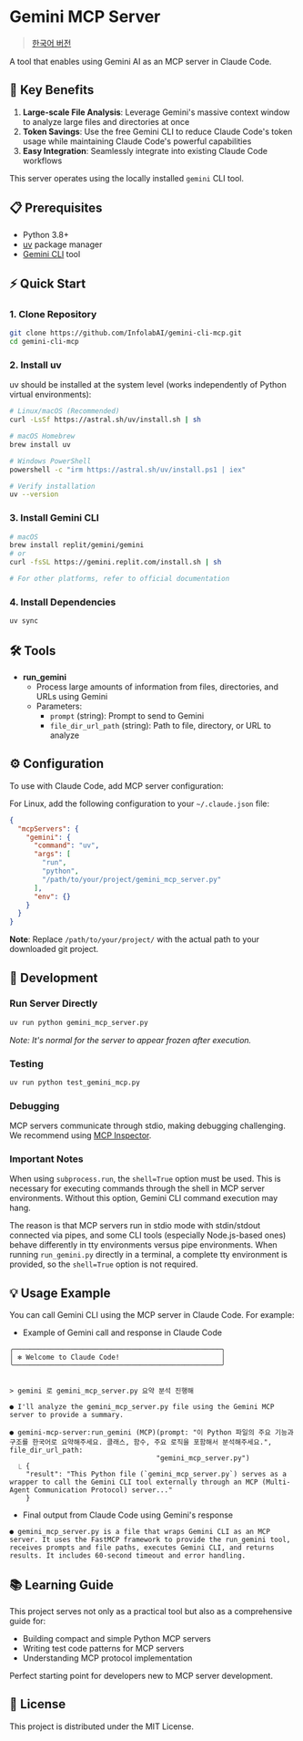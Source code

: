 # Gemini MCP Server

> [한국어 버전](README.md)

A tool that enables using Gemini AI as an MCP server in Claude Code.

## 🚀 Key Benefits

1. **Large-scale File Analysis**: Leverage Gemini's massive context window to analyze large files and directories at once
2. **Token Savings**: Use the free Gemini CLI to reduce Claude Code's token usage while maintaining Claude Code's powerful capabilities
3. **Easy Integration**: Seamlessly integrate into existing Claude Code workflows

This server operates using the locally installed `gemini` CLI tool.

## 📋 Prerequisites

- Python 3.8+
- [uv](https://github.com/astral-sh/uv) package manager
- [Gemini CLI](https://github.com/google-gemini/gemini-cli) tool

## ⚡ Quick Start

### 1. Clone Repository
```bash
git clone https://github.com/InfolabAI/gemini-cli-mcp.git
cd gemini-cli-mcp
```

### 2. Install uv

uv should be installed at the system level (works independently of Python virtual environments):

```bash
# Linux/macOS (Recommended)
curl -LsSf https://astral.sh/uv/install.sh | sh

# macOS Homebrew
brew install uv

# Windows PowerShell
powershell -c "irm https://astral.sh/uv/install.ps1 | iex"

# Verify installation
uv --version
```

### 3. Install Gemini CLI
```bash
# macOS
brew install replit/gemini/gemini
# or
curl -fsSL https://gemini.replit.com/install.sh | sh

# For other platforms, refer to official documentation
```

### 4. Install Dependencies
```bash
uv sync
```

## 🛠️ Tools

- **run_gemini**
  - Process large amounts of information from files, directories, and URLs using Gemini
  - Parameters:
    - `prompt` (string): Prompt to send to Gemini
    - `file_dir_url_path` (string): Path to file, directory, or URL to analyze

## ⚙️ Configuration 

To use with Claude Code, add MCP server configuration:

For Linux, add the following configuration to your `~/.claude.json` file:

```json
{
  "mcpServers": {
    "gemini": {
      "command": "uv",
      "args": [
        "run",
        "python",
        "/path/to/your/project/gemini_mcp_server.py"
      ],
      "env": {}
    }
  }
}
```

**Note**: Replace `/path/to/your/project/` with the actual path to your downloaded git project.

## 🔧 Development

### Run Server Directly
```bash
uv run python gemini_mcp_server.py
```
*Note: It's normal for the server to appear frozen after execution.*

### Testing
```bash
uv run python test_gemini_mcp.py
```

### Debugging

MCP servers communicate through stdio, making debugging challenging. We recommend using [MCP Inspector](https://github.com/modelcontextprotocol/inspector).

### Important Notes

When using `subprocess.run`, the `shell=True` option must be used. This is necessary for executing commands through the shell in MCP server environments. Without this option, Gemini CLI command execution may hang. 

The reason is that MCP servers run in stdio mode with stdin/stdout connected via pipes, and some CLI tools (especially Node.js-based ones) behave differently in tty environments versus pipe environments. When running `run_gemini.py` directly in a terminal, a complete tty environment is provided, so the `shell=True` option is not required.

## 💡 Usage Example

You can call Gemini CLI using the MCP server in Claude Code. For example:

- Example of Gemini call and response in Claude Code

```
╭───────────────────────────────────────────────────╮
│ ✻ Welcome to Claude Code!                         │
╰───────────────────────────────────────────────────╯


> gemini 로 gemini_mcp_server.py 요약 분석 진행해

● I'll analyze the gemini_mcp_server.py file using the Gemini MCP server to provide a summary.

● gemini-mcp-server:run_gemini (MCP)(prompt: "이 Python 파일의 주요 기능과 구조를 한국어로 요약해주세요. 클래스, 함수, 주요 로직을 포함해서 분석해주세요.", file_dir_url_path:
                                    "gemini_mcp_server.py")
  ⎿ { 
    "result": "This Python file (`gemini_mcp_server.py`) serves as a wrapper to call the Gemini CLI tool externally through an MCP (Multi-Agent Communication Protocol) server..."
    }
```

- Final output from Claude Code using Gemini's response

```
● gemini_mcp_server.py is a file that wraps Gemini CLI as an MCP server. It uses the FastMCP framework to provide the run_gemini tool, receives prompts and file paths, executes Gemini CLI, and returns results. It includes 60-second timeout and error handling.
```

## 📚 Learning Guide

This project serves not only as a practical tool but also as a comprehensive guide for:
- Building compact and simple Python MCP servers
- Writing test code patterns for MCP servers
- Understanding MCP protocol implementation

Perfect starting point for developers new to MCP server development.

## 📄 License

This project is distributed under the MIT License.
